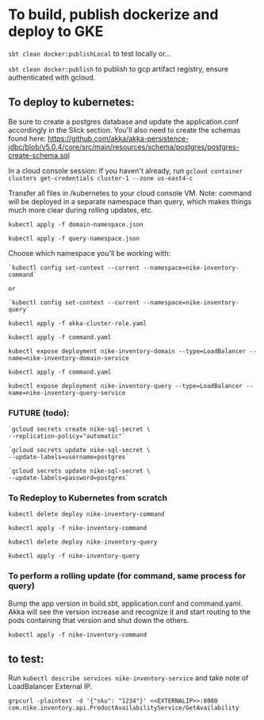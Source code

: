 # To build, publish dockerize and deploy to GKE

`sbt clean docker:publishLocal` to test locally or...

`sbt clean docker:publish` to publish to gcp artifact registry, ensure authenticated with gcloud.

## To deploy to kubernetes:

Be sure to create a postgres database and update the application.conf accordingly in the Slick section. You'll also need
to create the schemas found here: https://github.com/akka/akka-persistence-jdbc/blob/v5.0.4/core/src/main/resources/schema/postgres/postgres-create-schema.sql

In a cloud console session:
If you haven't already, run `gcloud container clusters get-credentials cluster-1 --zone us-east4-c`

Transfer all files in /kubernetes to your cloud console VM. Note: command will be deployed in a separate namespace
than query, which makes things much more clear during rolling updates, etc.

`kubectl apply -f domain-namespace.json`

`kubectl apply -f query-namespace.json`

Choose which namespace you'll be working with:

    `kubectl config set-context --current --namespace=nike-inventory-command`

    or

    `kubectl config set-context --current --namespace=nike-inventory-query`


`kubectl apply -f akka-cluster-role.yaml`

`kubectl apply -f command.yaml`

`kubectl expose deployment nike-inventory-domain --type=LoadBalancer --name=nike-inventory-domain-service`

`kubectl apply -f command.yaml`

`kubectl expose deployment nike-inventory-query --type=LoadBalancer --name=nike-inventory-query-service`

### FUTURE (todo):
    `gcloud secrets create nike-sql-secret \
    --replication-policy="automatic"`

    `gcloud secrets update nike-sql-secret \
    --update-labels=username=postgres`

    `gcloud secrets update nike-sql-secret \
    --update-labels=password=postgres`

### To Redeploy to Kubernetes from scratch

`kubectl delete deploy nike-inventory-command`

`kubectl apply -f nike-inventory-command`

`kubectl delete deploy nike-inventory-query`

`kubectl apply -f nike-inventory-query`

### To perform a rolling update (for command, same process for query)

Bump the app version in build.sbt, application.conf and command.yaml. Akka will see the version increase and recognize
it and start routing to the pods containing that version and shut down the others.

`kubectl apply -f nike-inventory-command`

## to test:

Run `kubectl describe services nike-inventory-service` and take note of LoadBalancer External IP.

`grpcurl -plaintext -d '{"sku": "1234"}' <<EXTERNALIP>>:8080 com.nike.inventory.api.ProductAvailabilityService/GetAvailability`